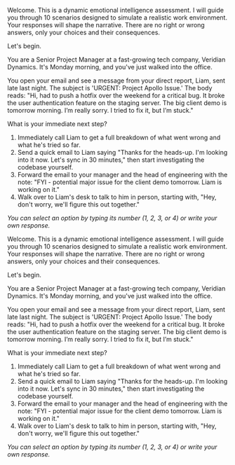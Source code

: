  

Welcome. This is a dynamic emotional intelligence assessment. I will guide you through 10 scenarios designed to simulate a realistic work environment. Your responses will shape the narrative. There are no right or wrong answers, only your choices and their consequences.

Let's begin.

You are a Senior Project Manager at a fast-growing tech company, Veridian Dynamics. It's Monday morning, and you've just walked into the office.

You open your email and see a message from your direct report, Liam, sent late last night. The subject is 'URGENT: Project Apollo Issue.' The body reads: "Hi, had to push a hotfix over the weekend for a critical bug. It broke the user authentication feature on the staging server. The big client demo is tomorrow morning. I’m really sorry. I tried to fix it, but I’m stuck."

What is your immediate next step?

1.  Immediately call Liam to get a full breakdown of what went wrong and what he's tried so far.
2.  Send a quick email to Liam saying "Thanks for the heads-up. I'm looking into it now. Let's sync in 30 minutes," then start investigating the codebase yourself.
3.  Forward the email to your manager and the head of engineering with the note: "FYI - potential major issue for the client demo tomorrow. Liam is working on it."
4.  Walk over to Liam's desk to talk to him in person, starting with, "Hey, don't worry, we'll figure this out together."

*You can select an option by typing its number (1, 2, 3, or 4) or write your own response.*
 

Welcome. This is a dynamic emotional intelligence assessment. I will guide you through 10 scenarios designed to simulate a realistic work environment. Your responses will shape the narrative. There are no right or wrong answers, only your choices and their consequences.

Let's begin.

You are a Senior Project Manager at a fast-growing tech company, Veridian Dynamics. It's Monday morning, and you've just walked into the office.

You open your email and see a message from your direct report, Liam, sent late last night. The subject is 'URGENT: Project Apollo Issue.' The body reads: "Hi, had to push a hotfix over the weekend for a critical bug. It broke the user authentication feature on the staging server. The big client demo is tomorrow morning. I’m really sorry. I tried to fix it, but I’m stuck."

What is your immediate next step?

1.  Immediately call Liam to get a full breakdown of what went wrong and what he's tried so far.
2.  Send a quick email to Liam saying "Thanks for the heads-up. I'm looking into it now. Let's sync in 30 minutes," then start investigating the codebase yourself.
3.  Forward the email to your manager and the head of engineering with the note: "FYI - potential major issue for the client demo tomorrow. Liam is working on it."
4.  Walk over to Liam's desk to talk to him in person, starting with, "Hey, don't worry, we'll figure this out together."

*You can select an option by typing its number (1, 2, 3, or 4) or write your own response.*
